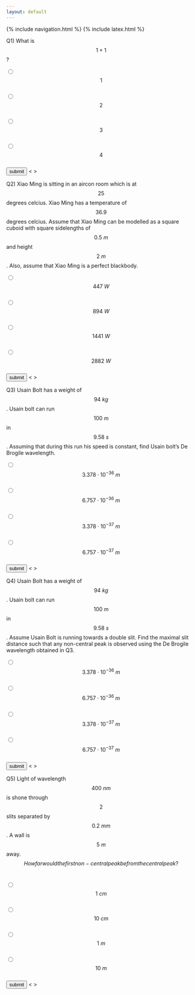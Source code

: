 ```yaml
---
layout: default
---
```


{% include navigation.html %}
{% include latex.html %}

Q1) What is $$1+1$$? <br>

<input type="radio" name="q1" value="0"> $$1$$ <br>
<input type="radio" name="q1" value="1"> $$2$$ <br>
<input type="radio" name="q1" value="0"> $$3$$ <br>
<input type="radio" name="q1" value="0" > $$4$$ <br>
<input id="submit1" type="button" value="submit"> <&nbsp;> <p id="res1"> </p>


<script>
var correct = new Audio('audio/AC.mp3');
var wrong = new Audio('audio/WA.mp3');
document.getElementById("submit1").addEventListener("click", function () {
  var score=document.querySelector('input[name="q1"]:checked').value
  
  if (score=="1"){
  	document.getElementById("res1").innerHTML="CORRECT"
  	correct.play();
  }
  else{
  	document.getElementById("res1").innerHTML="WRONG"
  	wrong.play();
  }
});
</script>





Q2) Xiao Ming is sitting in an aircon room which is at $$25$$ degrees celcius. Xiao Ming has a temperature of $$36.9$$ degrees celcius. Assume that Xiao Ming can be modelled as a square cuboid with square sidelengths of $$0.5~m$$ and height $$2~m$$. Also, assume that Xiao Ming is a perfect blackbody. <br>

<input type="radio" name="q2" value="1"> $$447~W$$ <br>
<input type="radio" name="q2" value="0"> $$894~W$$ <br>
<input type="radio" name="q2" value="0"> $$1441~W$$ <br>
<input type="radio" name="q2" value="0" > $$2882~W$$ <br>
<input id="submit2" type="button" value="submit"> <&nbsp;> <p id="res2"> </p>


<script>
var correct = new Audio('audio/AC.mp3');
var wrong = new Audio('audio/WA.mp3');
document.getElementById("submit2").addEventListener("click", function () {
  var score=document.querySelector('input[name="q2"]:checked').value
  
  if (score=="1"){
  	document.getElementById("res2").innerHTML="CORRECT"
  	correct.play();
  }
  else{
  	document.getElementById("res2").innerHTML="WRONG"
  	wrong.play();
  }
});
</script>





Q3) Usain Bolt has a weight of $$94~kg$$. Usain bolt can run $$100~m$$ in $$9.58~s$$. Assuming that during this run his speed is constant, find Usain bolt’s De Brogile wavelength. <br>

<input type="radio" name="q3" value="0"> $$3.378 \cdot 10^{-36}~m$$ <br>
<input type="radio" name="q3" value="0"> $$6.757 \cdot 10^{-36}~m$$ <br>
<input type="radio" name="q3" value="0"> $$3.378 \cdot 10^{-37}~m$$ <br>
<input type="radio" name="q3" value="1" > $$6.757 \cdot 10^{-37}~m$$ <br>
<input id="submit3" type="button" value="submit"> <&nbsp;> <p id="res3"> </p>


<script>
var correct = new Audio('audio/AC.mp3');
var wrong = new Audio('audio/WA.mp3');
document.getElementById("submit3").addEventListener("click", function () {
  var score=document.querySelector('input[name="q3"]:checked').value
  
  if (score=="1"){
  	document.getElementById("res3").innerHTML="CORRECT"
  	correct.play();
  }
  else{
  	document.getElementById("res3").innerHTML="WRONG"
  	wrong.play();
  }
});
</script>





Q4) Usain Bolt has a weight of $$94~kg$$. Usain bolt can run $$100~m$$ in $$9.58~s$$. Assume Usain Bolt is running towards a double slit. Find the maximal slit distance such that any non-central peak is observed using the De Brogile wavelength obtained in Q3. <br>

<input type="radio" name="q4" value="0"> $$3.378 \cdot 10^{-36}~m$$ <br>
<input type="radio" name="q4" value="0"> $$6.757 \cdot 10^{-36}~m$$ <br>
<input type="radio" name="q4" value="0"> $$3.378 \cdot 10^{-37}~m$$ <br>
<input type="radio" name="q4" value="1" > $$6.757 \cdot 10^{-37}~m$$ <br>
<input id="submit4" type="button" value="submit"> <&nbsp;> <p id="res4"> </p>


<script>
var correct = new Audio('audio/AC.mp3');
var wrong = new Audio('audio/WA.mp3');
document.getElementById("submit4").addEventListener("click", function () {
  var score=document.querySelector('input[name="q4"]:checked').value
  
  if (score=="1"){
  	document.getElementById("res4").innerHTML="CORRECT"
  	correct.play();
  }
  else{
  	document.getElementById("res4").innerHTML="WRONG"
  	wrong.play();
  }
});
</script>





Q5) Light of wavelength $$400~nm$$ is shone through $$2$$ slits separated by $$0.2~mm$$. A wall is $$5~m$$ away. $$How far would the first non-central peak be from the central peak?$$
 <br>

<input type="radio" name="q5" value="1"> $$1~cm$$ <br>
<input type="radio" name="q5" value="0"> $$10~cm$$ <br>
<input type="radio" name="q5" value="0"> $$1~m$$ <br>
<input type="radio" name="q5" value="0" > $$10~m$$ <br>
<input id="submit5" type="button" value="submit"> <&nbsp;>  <p id="res5"> </p>


<script>
var correct = new Audio('audio/AC.mp3');
var wrong = new Audio('audio/WA.mp3');
document.getElementById("submit5").addEventListener("click", function () {
  var score=document.querySelector('input[name="q5"]:checked').value
  
  if (score=="1"){
  	document.getElementById("res5").innerHTML="CORRECT"
  	correct.play();
  }
  else{
  	document.getElementById("res5").innerHTML="WRONG"
  	wrong.play();
  }
});
</script>
